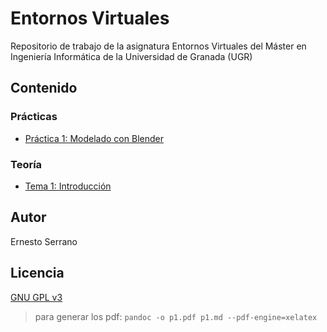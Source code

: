# Entornos Virtuales

Repositorio de trabajo de la asignatura Entornos Virtuales del Máster en Ingeniería Informática de la Universidad de Granada (UGR)

## Contenido

### Prácticas

* [Práctica 1: Modelado con Blender](https://github.com/erseco/ugr_entornos_virtuales/tree/master/P1/P1.md)

### Teoría

* [Tema 1: Introducción](https://github.com/erseco/ugr_entornos_virtuales/blob/master/Teoria/T1.md)


## Autor

Ernesto Serrano

## Licencia

[GNU GPL v3](https://github.com/erseco/ugr_entornos_virtuales/blob/master/LICENSE)

> para generar los pdf: `pandoc -o p1.pdf p1.md --pdf-engine=xelatex`